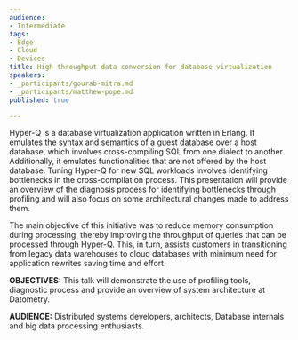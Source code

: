 ```yaml
---
audience:
- Intermediate
tags:
- Edge
- Cloud
- Devices
title: High throughput data conversion for database virtualization
speakers:
- _participants/gourab-mitra.md
- _participants/matthew-pope.md
published: true

---
```

Hyper-Q is a database virtualization application written in Erlang. It emulates the syntax and semantics of a guest database over a host database, which involves cross-compiling SQL from one dialect to another. Additionally, it emulates functionalities that are not offered by the host database. Tuning Hyper-Q for new SQL workloads involves identifying bottlenecks in the cross-compilation process. This presentation will provide an overview of the diagnosis process for identifying bottlenecks through profiling and will also focus on some architectural changes made to address them.

The main objective of this initiative was to reduce memory consumption during processing, thereby improving the throughput of queries that can be processed through Hyper-Q. This, in turn, assists customers in transitioning from legacy data warehouses to cloud databases with minimum need for application rewrites saving time and effort.

**OBJECTIVES:**
This talk will demonstrate the use of profiling tools, diagnostic process and provide an overview of system architecture at Datometry.

**AUDIENCE:**
Distributed systems developers, architects, Database internals and big data processing enthusiasts.
